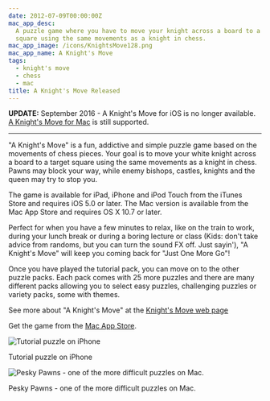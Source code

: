 ```yaml
---
date: 2012-07-09T00:00:00Z
mac_app_desc:
  A puzzle game where you have to move your knight across a board to a target
  square using the same movements as a knight in chess.
mac_app_image: /icons/KnightsMove128.png
mac_app_name: A Knight's Move
tags:
  - knight's move
  - chess
  - mac
title: A Knight's Move Released
---
```


**UPDATE:** September 2016 - A Knight's Move for iOS is no longer available.<br>
[A Knight's Move for Mac][1] is still supported.

---

"A Knight's Move" is a fun, addictive and simple puzzle game based on the
movements of chess pieces. Your goal is to move your white knight across a board
to a target square using the same movements as a knight in chess. Pawns may
block your way, while enemy bishops, castles, knights and the queen may try to
stop you.

The game is available for iPad, iPhone and iPod Touch from the iTunes Store and
requires iOS 5.0 or later. The Mac version is available from the Mac App Store
and requires OS X 10.7 or later.

Perfect for when you have a few minutes to relax, like on the train to work,
during your lunch break or during a boring lecture or class (Kids: don't take
advice from randoms, but you can turn the sound FX off. Just sayin'), "A
Knight's Move" will keep you coming back for "Just One More Go"!

Once you have played the tutorial pack, you can move on to the other puzzle
packs. Each pack comes with 25 more puzzles and there are many different packs
allowing you to select easy puzzles, challenging puzzles or variety packs, some
with themes.

See more about "A Knight's Move" at the [Knight's Move web page][1]

Get the game from the [Mac App Store][2].

![Tutorial puzzle on iPhone][4]

Tutorial puzzle on iPhone

![Pesky Pawns - one of the more difficult puzzles on Mac.][3]

Pesky Pawns - one of the more difficult puzzles on Mac.

[1]: /knightsmove/
[2]: http://itunes.apple.com/app/a-knights-move/id533321133
[3]: /images/2012/PeskyPawns.png
[4]: /images/2012/Tutorial-500.png
